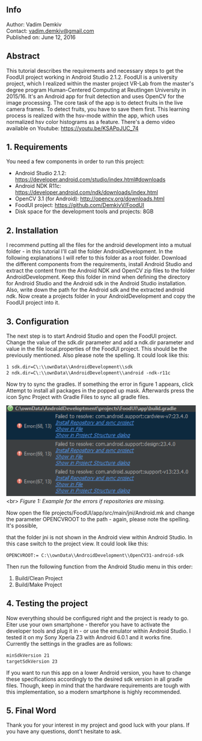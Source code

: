 ## Info

Author: Vadim Demkiv<br/>
Contact: vadim.demkiv@gmail.com<br/>
Published on: June 12, 2016

## Abstract

This tutorial describes the requirements and necessary steps to get the FoodUI
project working in Android Studio 2.1.2. FoodUI is a university project, which I realized within the master project VR-Lab from the master's degree program Human-Centered Computing at Reutlingen University in 2015/16.
It's an Android app for fruit detection and uses OpenCV for the image processing. The core task of the app is to detect fruits in the live camera frames. To detect fruits, you have to save them first. This learning process is realized with the hsv-mode within the app, which uses normalized hsv color histograms as a feature. There's a demo video available on Youtube: https://youtu.be/KSAPpJUC_74

## 1. Requirements

You need a few components in order to run this project:
* Android Studio 2.1.2:
https://developer.android.com/studio/index.html#downloads
* Android NDK R11c:
https://developer.android.com/ndk/downloads/index.html
* OpenCV 3.1 (for Android):
http://opencv.org/downloads.html
* FoodUI project:
https://github.com/DemkivV/FoodUI
* Disk space for the development tools and projects: 8GB

## 2. Installation

I recommend putting all the files for the android development into a mutual folder - in this tutorial I'll call the folder AndroidDevelopment. In the following explanations I will refer to this folder as a root folder.
Download the different components from the requirements, install Android Studio and extract the content from the Android NDK and OpenCV zip files to the folder AndroidDevelopment. Keep this folder in mind when defining the directory for Android Studio and the Android sdk in the Android Studio installation. Also, write down the path for the Android sdk and the extracted android ndk.
Now create a projects folder in your AndroidDevelopment and copy the FoodUI
project into it.

## 3. Configuration

The next step is to start Android Studio and open the FoodUI project. Change the
value of the sdk.dir parameter and add a ndk.dir parameter and value in the file
local.properties of the FoodUI project. This should be the previously mentioned.
Also please note the spelling.
It could look like this:

```
1 sdk.dir=C\:\\ownData\\AndroidDevelopment\\sdk
2 ndk.dir=C\:\\ownData\\AndroidDevelopment\\android -ndk-r11c
```

Now try to sync the gradles. If something the error in figure 1 appears, click Attempt to install all packages in the popped up mask. Afterwards press the icon Sync Project with Gradle Files to sync all gradle files.

![Screen Shot](_readme_images/sync_error.png) <br\>
*Figure 1: Example for the errors if repositories are missing.*

Now open the file projects/FoodUI/app/src/main/jni/Android.mk and change the
parameter OPENCVROOT to the path - again, please note the spelling. It's possible,

that the folder jni is not shown in the Android view within Android Studio. In
this case switch to the project view.
It could look like this:

```
OPENCVROOT:= C:\\ownData\\AndroidDevelopment\\OpenCV31-android-sdk
```

Then run the following function from the Android Studio menu in this order:
1. Build/Clean Project
2. Build/Make Project

## 4. Testing the project

Now everything should be configured right and the project is ready to go. Eiter use your own smartphone - therefor you have to activate the developer tools and plug it in - or use the emulator within Android Studio. I tested it on my Sony Xperia Z3 with Android 6.0.1 and it works fine. Currently the settings in the gradles are as follows:

```
minSdkVersion 21
targetSdkVersion 23
```

If you want to run this app on a lower Android version, you have to change these
specifications accordingly to the desired sdk version in all gradle files. Though, keep in mind that the hardware requirements are tough with this implementation, so a modern smartphone is highly recommended.

## 5. Final Word
Thank you for your interest in my project and good luck with your plans. If you
have any questions, dont't hesitate to ask.
